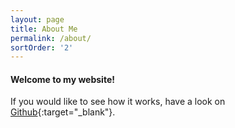 ```yaml
---
layout: page
title: About Me
permalink: /about/
sortOrder: '2'
---
```


#### Welcome to my website! 



If you would like to see how it works, have a look on [Github]{:target="_blank"}.


[Github]: https://github.com/posty72/posty.co.nz
